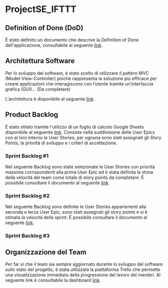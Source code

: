# ProjectSE_IFTTT

## Definition of Done (DoD)

È stato definito un documento che descrive la Definition of Done dell'applicazione, consultabile al
seguente [link](https://docs.google.com/document/d/1lXJ42cxmDTjbMDgV7HQHfl32ohTDAJ-osD8ShoRdMDc/edit?usp=sharing).

## Architettura Software

Per lo sviluppo del software, è stato scelto di utilizzare il pattern MVC (Model-View-Controller) poiché rappresenta la
soluzione più efficace per creare applicazioni che interagiscono con l’utente tramite un’interfaccia grafica (GUI)...
(Da completare)

L'architettura è disponibile al
seguente [link](https://drive.google.com/file/d/1hhqeFDN8rKD4tyfaaNaiMWKuRV1bmZwr/view?usp=sharing).

## Product Backlog

È stato stilato tramite l'utilizzo di un foglio di calcolo Google Sheets disponibile al
seguente [link](https://docs.google.com/spreadsheets/d/1JuIgbtGOiu7iUel3T4vI1Dh6UPTLYzwwYyUsrXdiE00/edit?gid=0#gid=0).
Consiste nella suddivisione delle User Epics con al loro interno le User Stories, per ognuna sono stati assegnati gli
Story Points, la priorità di sviluppo e i criteri di accettazione.

### Sprint Backlog #1

Nel seguente Backlog sono state selezionate le User Stories con priorità massima corrispondenti alla prima User Epic ed
è stata definita la stima della velocità del team come totale di story points da completare.
È possibile consultare il documento al
seguente [link](https://docs.google.com/spreadsheets/d/1JuIgbtGOiu7iUel3T4vI1Dh6UPTLYzwwYyUsrXdiE00/edit?gid=1284521922#gid=1284521922).

### Sprint Backlog #2
Nel seguente Backlog sono definite le User Stories appartenenti alla seconda e terza User Epic, sono stati assegnati gli story points e si è
stimata la velocità della sprint. 
È possibile consultare il documento al seguente [link](https://docs.google.com/spreadsheets/d/1JuIgbtGOiu7iUel3T4vI1Dh6UPTLYzwwYyUsrXdiE00/edit?gid=496373581#gid=496373581).

### Sprint Backlog #3

## Organizzazione del Team

Per far si che il team sia sempre aggiornato durante lo sviluppo del software sullo stato del progetto, è stata
utilizzata la piattaforma Trello che permette una visualizzazione immediata della progressione del lavoro dei membri. Al
seguente link è consultabile la dashboard [link](https://trello.com/b/TcOtK3Lv).
